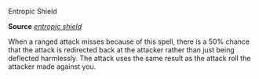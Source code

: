 Entropic Shield

**Source** [_entropic shield_](/pathfinderRPG/prd/spells/entropicShield.html#_entropic-shield)

When a ranged attack misses because of this spell, there is a 50% chance that the attack is redirected back at the attacker rather than just being deflected harmlessly. The attack uses the same result as the attack roll the attacker made against you.

